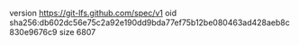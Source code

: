 version https://git-lfs.github.com/spec/v1
oid sha256:db602dc56e75c2a92e190dd9bda77ef75b12be080463ad428aeb8c830e9676c9
size 6807
